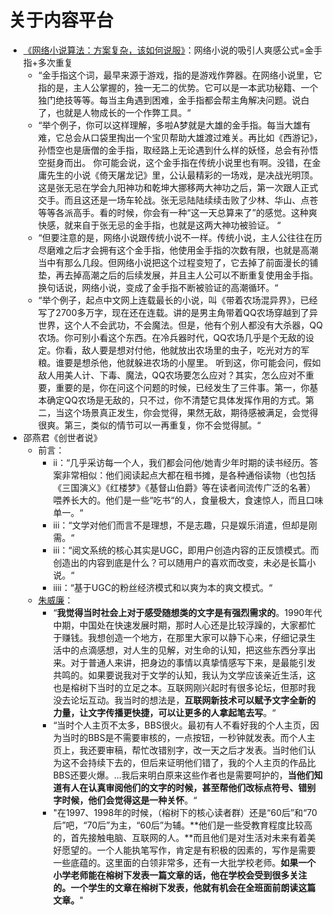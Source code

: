 # 关于内容平台

* [《网络小说算法：方案复杂，该如何说服》](https://m.igetget.com/share/course/preview/rz4dNnlvY5b8eLOGJ2wAZok2T8bI3nbaSEmANxYqke1ZlpMqgamAEk7Kj9Wo3R10)：网络小说的吸引人爽感公式=金手指+多次重复
  * “金手指这个词，最早来源于游戏，指的是游戏作弊器。在网络小说里，它指的是，主人公掌握的，独一无二的优势。它可以是一本武功秘籍、一个独门绝技等等。每当主角遇到困难，金手指都会帮主角解决问题。说白了，也就是人物成长的一个作弊工具。“
  * “举个例子，你可以这样理解，多啦A梦就是大雄的金手指。每当大雄有难，它总会从口袋里掏出一个宝贝帮助大雄渡过难关。再比如《西游记》，孙悟空也是唐僧的金手指，取经路上无论遇到什么样的妖怪，总会有孙悟空挺身而出。 你可能会说，这个金手指在传统小说里也有啊。没错，在金庸先生的小说《倚天屠龙记》里，公认最精彩的一场戏，是决战光明顶。这是张无忌在学会九阳神功和乾坤大挪移两大神功之后，第一次跟人正式交手。而且这还是一场车轮战。张无忌陆陆续续击败了少林、华山、点苍等等各派高手。看的时候，你会有一种“这一天总算来了”的感觉。这种爽快感，就来自于张无忌的金手指，也就是这两大神功被验证。 “
  * “但要注意的是，网络小说跟传统小说不一样。传统小说，主人公往往在历尽磨难之后才会拥有这个金手指，他使用金手指的次数有限，也就是高潮当中有那么几段。但网络小说把这个过程变短了，它去掉了前面漫长的铺垫，再去掉高潮之后的后续发展，并且主人公可以不断重复使用金手指。换句话说，网络小说，变成了金手指不断被验证的高潮循环。“
  * “举个例子，起点中文网上连载最长的小说，叫《带着农场混异界》，已经写了2700多万字，现在还在连载。讲的是男主角带着QQ农场穿越到了异世界，这个人不会武功，不会魔法。但是，他有个别人都没有大杀器，QQ农场。你可别小看这个东西。在冷兵器时代，QQ农场几乎是个无敌的设定。你看，敌人要是想对付他，他就放出农场里的虫子，吃光对方的军粮。谁要是想杀他，他就躲进农场的小屋里。 听到这，你可能会问，假如敌人用美人计、下毒、魔法，QQ农场要怎么应对？其实，怎么应对不重要，重要的是，你在问这个问题的时候，已经发生了三件事。第一，你基本确定QQ农场是无敌的，只不过，你不清楚它具体发挥作用的方式。第二，当这个场景真正发生，你会觉得，果然无敌，期待感被满足，会觉得很爽。第三，类似的情节可以一再重复，你不会觉得腻。“
* 邵燕君《创世者说》
  * 前言：
    * ii：“几乎采访每一个人，我们都会问他/她青少年时期的读书经历。答案非常相似：他们阅读起点大都在租书摊，是各种通俗读物（也包括《三国演义》《红楼梦》《基督山伯爵》等在读者间流传广泛的名著）喂养长大的。他们是一些“吃书“的人，食量极大，食速惊人，而且口味单一。“
    * iii：“文学对他们而言不是理想，不是志趣，只是娱乐消遣，但却是刚需。“
    * iii：“阅文系统的核心其实是UGC，即用户创造内容的正反馈模式。而创造出的内容到底是什么？可以随用户的喜欢而改变，未必是长篇小说。“
    * iiii：“基于UGC的粉丝经济模式和以爽为本的爽文模式。“
  * [朱威廉](https://mp.weixin.qq.com/s/AzHJ21lmNELb51uLgYXfPQ)：
    * “**我觉得当时社会上对于感受随想类的文字是有强烈需求的**。1990年代中期，中国处在快速发展时期，那时人心还是比较浮躁的，大家都忙于赚钱。我想创造一个地方，在那里大家可以静下心来，仔细记录生活中的点滴感想，对人生的见解，对生命的认知，把这些东西分享出来。对于普通人来讲，把身边的事情以真挚情感写下来，是最能引发共鸣的。如果要说我对于文学的认知，我认为文学应该亲近生活，这也是榕树下当时的立足之本。互联网刚兴起时有很多论坛，但那时我没去论坛互动。我当时的想法是，**互联网新技术可以赋予文字全新的力量，让文字传播更快捷，可以让更多的人拿起笔去写**。“
    * “当时个人主页不太多，BBS很火。最初有人不看好我的个人主页，因为当时的BBS是不需要审核的，一点按钮，一秒钟就发表。而个人主页上，我还要审稿，帮忙改错别字，改一天之后才发表。当时他们认为这不会持续下去的，但后来证明他们错了，我的个人主页的作品比BBS还要火爆。...我后来明白原来这些作者也是需要呵护的，**当他们知道有人在认真审阅他们的文字的时候，甚至帮他们改标点符号、错别字时候，他们会觉得这是一种关怀**。“
    * "在1997、1998年的时候，（榕树下的核心读者群）还是“60后”和“70后”吧，“70后”为主，“60后”为辅。**他们是一些受教育程度比较高的，首先接触电脑、互联网的人。**而且他们是对生活对未来有着美好愿望的。一个人能执笔写作，肯定是有积极的因素的，写作是需要一些底蕴的。这里面的白领非常多，还有一大批学校老师。**如果一个小学老师能在榕树下发表一篇文章的话，他在学校会受到很多关注的。一个学生的文章在榕树下发表，他就有机会在全班面前朗读这篇文章。**"



